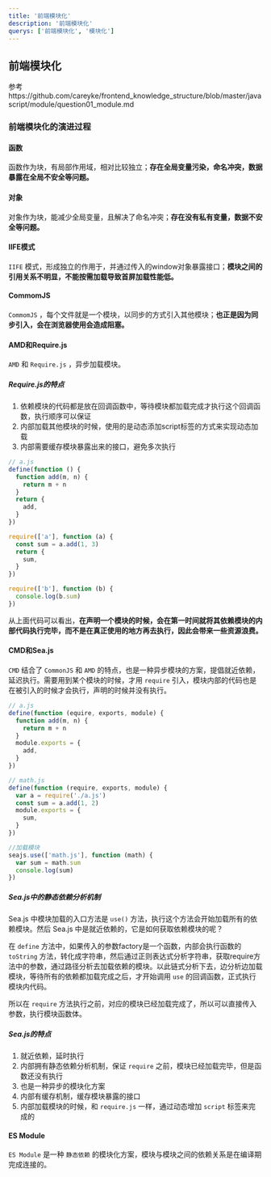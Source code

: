 ```yaml
---
title: '前端模块化'
description: '前端模块化'
querys: ['前端模块化', '模块化']
---
```


## 前端模块化

参考https://github.com/careyke/frontend_knowledge_structure/blob/master/javascript/module/question01_module.md

### 前端模块化的演进过程

#### 函数

函数作为块，有局部作用域，相对比较独立；**存在全局变量污染，命名冲突，数据暴露在全局不安全等问题。**

#### 对象

对象作为块，能减少全局变量，且解决了命名冲突；**存在没有私有变量，数据不安全等问题。**

#### IIFE模式

`IIFE` 模式，形成独立的作用于，并通过传入的window对象暴露接口；**模块之间的引用关系不明显，不能按需加载导致首屏加载性能低。**

#### CommomJS

`CommomJS` ，每个文件就是一个模块，以同步的方式引入其他模块；**也正是因为同步引入，会在浏览器使用会造成阻塞。**

#### AMD和Require.js

`AMD` 和 `Require.js` ，异步加载模块。

##### Require.js的特点

1. 依赖模块的代码都是放在回调函数中，等待模块都加载完成才执行这个回调函数，执行顺序可以保证
2. 内部加载其他模块的时候，使用的是动态添加script标签的方式来实现动态加载
3. 内部需要缓存模块暴露出来的接口，避免多次执行

```js
// a.js
define(function () {
  function add(m, n) {
    return m + n
  }
  return {
    add,
  }
})

require(['a'], function (a) {
  const sum = a.add(1, 3)
  return {
    sum,
  }
})

require(['b'], function (b) {
  console.log(b.sum)
})
```

从上面代码可以看出，**在声明一个模块的时候，会在第一时间就将其依赖模块的内部代码执行完毕，而不是在真正使用的地方再去执行，因此会带来一些资源浪费。**

#### CMD和Sea.js

`CMD` 结合了 `CommonJS` 和 `AMD` 的特点，也是一种异步模块的方案，提倡就近依赖，延迟执行。需要用到某个模块的时候，才用 `require` 引入，模块内部的代码也是在被引入的时候才会执行，声明的时候并没有执行。

```js
// a.js
define(function (equire, exports, module) {
  function add(m, n) {
    return m + n
  }
  module.exports = {
    add,
  }
})

// math.js
define(function (require, exports, module) {
  var a = require('./a.js')
  const sum = a.add(1, 2)
  module.exports = {
    sum,
  }
})

//加载模块
seajs.use(['math.js'], function (math) {
  var sum = math.sum
  console.log(sum)
})
```

##### Sea.js中的静态依赖分析机制

Sea.js 中模块加载的入口方法是 `use()` 方法，执行这个方法会开始加载所有的依赖模块。然后 Sea.js 中是就近依赖的，它是如何获取依赖模块的呢？

在 `define` 方法中，如果传入的参数factory是一个函数，内部会执行函数的 `toString` 方法，转化成字符串，然后通过正则表达式分析字符串，获取require方法中的参数，通过路径分析去加载依赖的模块。以此链式分析下去，边分析边加载模块，等待所有的依赖都加载完成之后，才开始调用 `use` 的回调函数，正式执行模块内代码。

所以在 `require` 方法执行之前，对应的模块已经加载完成了，所以可以直接传入参数，执行模块函数体。

##### Sea.js的特点

1. 就近依赖，延时执行
2. 内部拥有静态依赖分析机制，保证 `require` 之前，模块已经加载完毕，但是函数还没有执行
3. 也是一种异步的模块化方案
4. 内部有缓存机制，缓存模块暴露的接口
5. 内部加载模块的时候，和 `require.js` 一样，通过动态增加 `script` 标签来完成的

#### ES Module

`ES Module` 是一种 `静态依赖` 的模块化方案，模块与模块之间的依赖关系是在编译期完成连接的。
